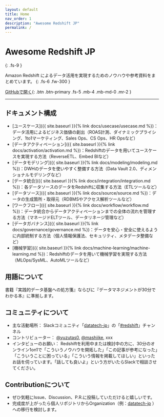 ```yaml
---
layout: default
title: Home
nav_order: 1
description: "Awesome Redshift JP"
permalink: /
---
```


# Awesome Redshift JP
{: .fs-9 }

Amazon Redshift によるデータ活用を実現するためのノウハウや参考資料をまとめています。
{: .fs-6 .fw-300 }

[GitHubで開く](https://github.com/yuzutas0/awesome-redshift-jp){: .btn .btn-primary .fs-5 .mb-4 .mb-md-0 .mr-2 }

---

## ドキュメント構成

- [ユースケース]({{ site.baseurl }}{% link docs/usecase/usecase.md %})：データ活用によるビジネス価値の創出（ROAS計測、ダイナミックプライシング、1to1マーケティング、Sales Ops、CS Ops、HR Opsなど）
- [データアクティベーション]({{ site.baseurl }}{% link docs/activation/activation.md %})：Redshiftのデータを用いてユースケースを実現する方法（ReverseETL、Embed BIなど）
- [データモデリング]({{ site.baseurl }}{% link docs/modeling/modeling.md %})：DWHのデータを使いやすく整備する方法（Data Vault 2.0、ディメンショナルモデリングなど）
- [データ統合]({{ site.baseurl }}{% link docs/integration/integration.md %})：各データソースのデータをRedshiftに収集する方法（ETLツールなど）
- [データソース]({{ site.baseurl }}{% link docs/source/source.md %})：データの生成箇所・取得元（RDBMSやアクセス解析ツールなど）
- [ワークフロー]({{ site.baseurl }}{% link docs/workflow/workflow.md %})：データ統合からデータアクティベーションまでの全体の流れを管理する方法（マネージドELTツール、データリネージ管理など）
- [データガバナンス]({{ site.baseurl }}{% link docs/governance/governance.md %})：データを安心・安全に使えるように内部統制する方法（個人情報保護法、セキュリティ、メタデータ整備など）
- [機械学習]({{ site.baseurl }}{% link docs/machine-learning/machine-learning.md %})：Redshiftのデータを用いて機械学習を実現する方法（MLOps/SysML、AutoMLツールなど）

## 用語について

書籍『実践的データ基盤への処方箋』ならびに『データマネジメントが30分でわかる本』に準拠します。

## コミュニティについて

- 主な活動場所： Slackコミュニティ「[datatech-jp](https://datatech-jp.github.io/)」の「[#redshift](https://datatech-jp.slack.com/archives/C03MHCZS2GG)」チャンネル
- コントリビューター： [@yuzutas0](https://twitter.com/yuzutas0), [@mashiike](https://twitter.com/mashiike), xxx
- インタビューのお願い： Redshiftを利用中または検討中の方に、30分のオンライン1on1で「こういうノウハウを開拓した」「この記事が参考になった」「こういうことに困っている」「こういう情報を掲載してほしい」といったお話を伺っています。「話しても良いよ」という方がいたらSlackで相談させてください。

## Contributionについて

- ぜひ気軽にIssue、Discussion、P.R.に投稿していただけると嬉しいです。
- 完成度が上がったら個人リポジトリからOrganization（例：[datatech-jp](https://github.com/datatech-jp/) ）への移行を検討します。
